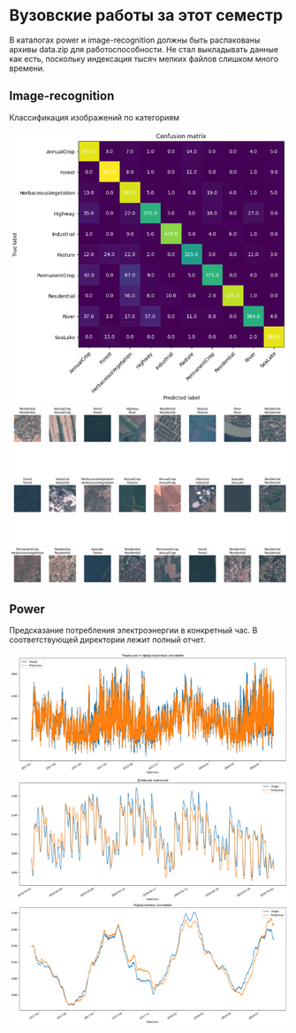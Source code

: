 # Вузовские работы за этот семестр

В каталогах power и image-recognition должны быть распакованы архивы data.zip для работоспособности. Не стал выкладывать данные как есть, поскольку индексация тысяч мелких файлов слишком много времени.

## Image-recognition
Классификация изображений по категориям

![alt](image-recognition/output1.png)
![alt](image-recognition/output2.png)

## Power
Предсказание потребления электроэнергии в конкретный час. В соответствующей директории лежит полный отчет.

![alt](power/output.png)


